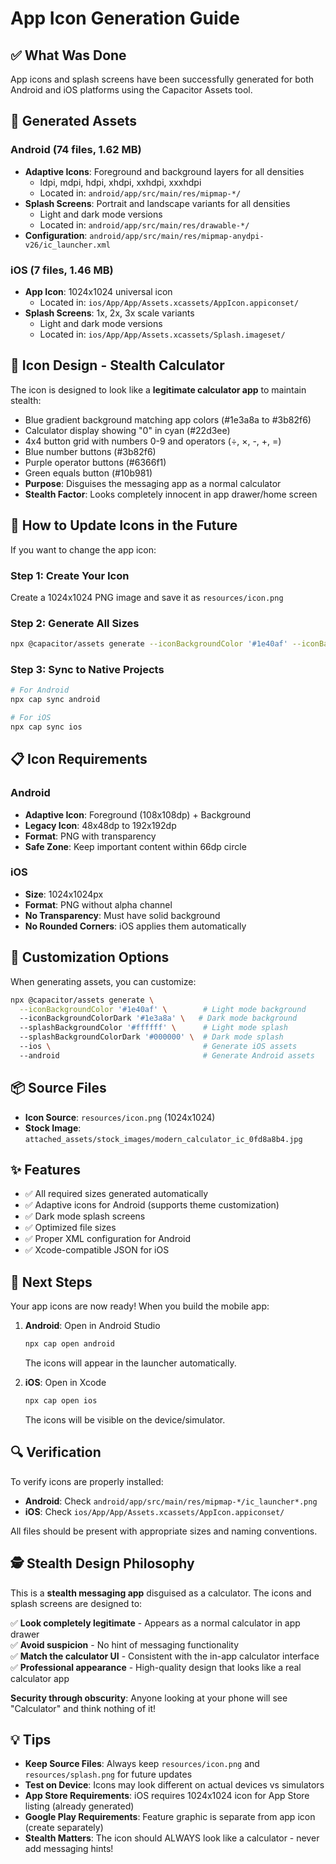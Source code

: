 # App Icon Generation Guide

## ✅ What Was Done

App icons and splash screens have been successfully generated for both Android and iOS platforms using the Capacitor Assets tool.

## 📱 Generated Assets

### Android (74 files, 1.62 MB)
- **Adaptive Icons**: Foreground and background layers for all densities
  - ldpi, mdpi, hdpi, xhdpi, xxhdpi, xxxhdpi
  - Located in: `android/app/src/main/res/mipmap-*/`
- **Splash Screens**: Portrait and landscape variants for all densities
  - Light and dark mode versions
  - Located in: `android/app/src/main/res/drawable-*/`
- **Configuration**: `android/app/src/main/res/mipmap-anydpi-v26/ic_launcher.xml`

### iOS (7 files, 1.46 MB)
- **App Icon**: 1024x1024 universal icon
  - Located in: `ios/App/App/Assets.xcassets/AppIcon.appiconset/`
- **Splash Screens**: 1x, 2x, 3x scale variants
  - Light and dark mode versions
  - Located in: `ios/App/App/Assets.xcassets/Splash.imageset/`

## 🎨 Icon Design - Stealth Calculator

The icon is designed to look like a **legitimate calculator app** to maintain stealth:
- Blue gradient background matching app colors (#1e3a8a to #3b82f6)
- Calculator display showing "0" in cyan (#22d3ee)
- 4x4 button grid with numbers 0-9 and operators (÷, ×, -, +, =)
- Blue number buttons (#3b82f6)
- Purple operator buttons (#6366f1)
- Green equals button (#10b981)
- **Purpose**: Disguises the messaging app as a normal calculator
- **Stealth Factor**: Looks completely innocent in app drawer/home screen

## 🔄 How to Update Icons in the Future

If you want to change the app icon:

### Step 1: Create Your Icon
Create a 1024x1024 PNG image and save it as `resources/icon.png`

### Step 2: Generate All Sizes
```bash
npx @capacitor/assets generate --iconBackgroundColor '#1e40af' --iconBackgroundColorDark '#1e3a8a' --ios --android
```

### Step 3: Sync to Native Projects
```bash
# For Android
npx cap sync android

# For iOS
npx cap sync ios
```

## 📋 Icon Requirements

### Android
- **Adaptive Icon**: Foreground (108x108dp) + Background
- **Legacy Icon**: 48x48dp to 192x192dp
- **Format**: PNG with transparency
- **Safe Zone**: Keep important content within 66dp circle

### iOS
- **Size**: 1024x1024px
- **Format**: PNG without alpha channel
- **No Transparency**: Must have solid background
- **No Rounded Corners**: iOS applies them automatically

## 🎨 Customization Options

When generating assets, you can customize:

```bash
npx @capacitor/assets generate \
  --iconBackgroundColor '#1e40af' \        # Light mode background
  --iconBackgroundColorDark '#1e3a8a' \   # Dark mode background
  --splashBackgroundColor '#ffffff' \      # Light mode splash
  --splashBackgroundColorDark '#000000' \  # Dark mode splash
  --ios \                                  # Generate iOS assets
  --android                                # Generate Android assets
```

## 📦 Source Files

- **Icon Source**: `resources/icon.png` (1024x1024)
- **Stock Image**: `attached_assets/stock_images/modern_calculator_ic_0fd8a8b4.jpg`

## ✨ Features

- ✅ All required sizes generated automatically
- ✅ Adaptive icons for Android (supports theme customization)
- ✅ Dark mode splash screens
- ✅ Optimized file sizes
- ✅ Proper XML configuration for Android
- ✅ Xcode-compatible JSON for iOS

## 🚀 Next Steps

Your app icons are now ready! When you build the mobile app:

1. **Android**: Open in Android Studio
   ```bash
   npx cap open android
   ```
   The icons will appear in the launcher automatically.

2. **iOS**: Open in Xcode
   ```bash
   npx cap open ios
   ```
   The icons will be visible on the device/simulator.

## 🔍 Verification

To verify icons are properly installed:

- **Android**: Check `android/app/src/main/res/mipmap-*/ic_launcher*.png`
- **iOS**: Check `ios/App/App/Assets.xcassets/AppIcon.appiconset/`

All files should be present with appropriate sizes and naming conventions.

## 🕵️ Stealth Design Philosophy

This is a **stealth messaging app** disguised as a calculator. The icons and splash screens are designed to:

✅ **Look completely legitimate** - Appears as a normal calculator in app drawer  
✅ **Avoid suspicion** - No hint of messaging functionality  
✅ **Match the calculator UI** - Consistent with the in-app calculator interface  
✅ **Professional appearance** - High-quality design that looks like a real calculator app  

**Security through obscurity**: Anyone looking at your phone will see "Calculator" and think nothing of it!

## 💡 Tips

- **Keep Source Files**: Always keep `resources/icon.png` and `resources/splash.png` for future updates
- **Test on Device**: Icons may look different on actual devices vs simulators
- **App Store Requirements**: iOS requires 1024x1024 icon for App Store listing (already generated)
- **Google Play Requirements**: Feature graphic is separate from app icon (create separately)
- **Stealth Matters**: The icon should ALWAYS look like a calculator - never add messaging hints!
